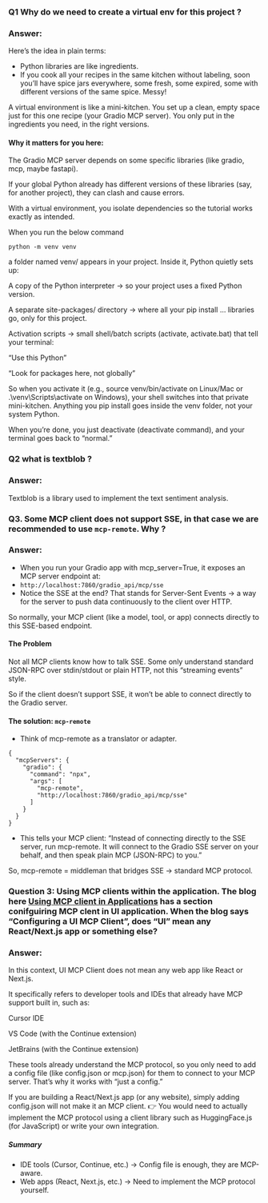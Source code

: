 ### Q1 Why do we need to create a virtual env for this project ?

### Answer:

Here’s the idea in plain terms:

- Python libraries are like ingredients.
- If you cook all your recipes in the same kitchen without labeling, soon you’ll have spice jars everywhere, some fresh, some expired, some with different versions of the same spice. Messy!

A virtual environment is like a mini-kitchen.
You set up a clean, empty space just for this one recipe (your Gradio MCP server). You only put in the ingredients you need, in the right versions.

#### Why it matters for you here:

The Gradio MCP server depends on some specific libraries (like gradio, mcp, maybe fastapi).

If your global Python already has different versions of these libraries (say, for another project), they can clash and cause errors.

With a virtual environment, you isolate dependencies so the tutorial works exactly as intended.

When you run the below command

```
python -m venv venv
```

a folder named venv/ appears in your project. Inside it, Python quietly sets up:

A copy of the Python interpreter → so your project uses a fixed Python version.

A separate site-packages/ directory → where all your pip install ... libraries go, only for this project.

Activation scripts → small shell/batch scripts (activate, activate.bat) that tell your terminal:

“Use this Python”

“Look for packages here, not globally”

So when you activate it (e.g., source venv/bin/activate on Linux/Mac or .\venv\Scripts\activate on Windows), your shell switches into that private mini-kitchen. Anything you pip install goes inside the venv folder, not your system Python.

When you’re done, you just deactivate (deactivate command), and your terminal goes back to “normal.”

### Q2 what is textblob ?
### Answer:
Textblob is a library used to implement the text sentiment analysis.

### Q3. Some MCP client does not support SSE, in that case we are recommended to use `mcp-remote`. Why ?
### Answer:
- When you run your Gradio app with mcp_server=True, it exposes an MCP server endpoint at:
- `http://localhost:7860/gradio_api/mcp/sse`
- Notice the SSE at the end? That stands for Server-Sent Events → a way for the server to push data continuously to the client over HTTP.

So normally, your MCP client (like a model, tool, or app) connects directly to this SSE-based endpoint.

#### The Problem

Not all MCP clients know how to talk SSE.
Some only understand standard JSON-RPC over stdin/stdout or plain HTTP, not this “streaming events” style.

So if the client doesn’t support SSE, it won’t be able to connect directly to the Gradio server.

#### The solution: `mcp-remote`

- Think of mcp-remote as a translator or adapter.

```
{
  "mcpServers": {
    "gradio": {
      "command": "npx",
      "args": [
        "mcp-remote",
        "http://localhost:7860/gradio_api/mcp/sse"
      ]
    }
  }
}
```
- This tells your MCP client:
“Instead of connecting directly to the SSE server, run mcp-remote. It will connect to the Gradio SSE server on your behalf, and then speak plain MCP (JSON-RPC) to you.”

So, mcp-remote = middleman that bridges SSE → standard MCP protocol.

### Question 3: Using MCP clients within the application. The blog here [Using MCP client in Applications](https://huggingface.co/learn/mcp-course/unit2/clients) has a section conifguiring MCP clent in UI application. When the blog says “Configuring a UI MCP Client”, does “UI” mean any React/Next.js app or something else?

### Answer:
In this context, UI MCP Client does not mean any web app like React or Next.js.

It specifically refers to developer tools and IDEs that already have MCP support built in, such as:

Cursor IDE

VS Code (with the Continue extension)

JetBrains (with the Continue extension)

These tools already understand the MCP protocol, so you only need to add a config file (like config.json or mcp.json) for them to connect to your MCP server. That’s why it works with “just a config.”

If you are building a React/Next.js app (or any website), simply adding config.json will not make it an MCP client.
👉 You would need to actually implement the MCP protocol using a client library such as HuggingFace.js (for JavaScript) or write your own integration.

##### Summary
- IDE tools (Cursor, Continue, etc.) → Config file is enough, they are MCP-aware.
- Web apps (React, Next.js, etc.) → Need to implement the MCP protocol yourself.
